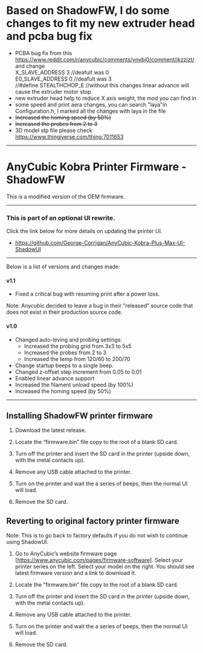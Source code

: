# Based on ShadowFW, I do some changes to fit my new extruder head and pcba bug fix
* PCBA bug fix from this https://www.reddit.com/r/anycubic/comments/ynvbj0/comment/jkzzjzt/<br />
  and change   <br />
  X_SLAVE_ADDRESS 3 //deafult was 0<br />
  E0_SLAVE_ADDRESS 0 //deafult was 3<br />
    //#define STEALTHCHOP_E //without this changes linear advance will cause the extruder motor stop
* new extruder head help to reduce X axis weight, the mod you can find in
* some speed and print aera changes, you can search "laya"in Configuration.h, I marked all the changes with laya in the file
* ~~Increased the homing speed (by 50%)~~
* ~~Increased the probes from 2 to 3~~
* 3D model stp file please check https://www.thingiverse.com/thing:7011653 
- - - -
 
 # AnyCubic Kobra Printer Firmware - ShadowFW

This is a modified version of the OEM firmware.

- - - -

### This is part of an optional UI rewrite.
Click the link below for more details on updating the printer UI.<br />
* https://github.com/George-Corrigan/AnyCubic-Kobra-Plus-Max-UI-ShadowUI

- - - -

Below is a list of versions and changes made:

#### v1.1
* Fixed a critical bug with resuming print after a power loss.

Note: Anycubic decided to leave a bug in their "released" source code that does not exist in their production source code.


#### v1.0
* Changed auto-leving and probing settings:
   * Increased the probing grid from 3x3 to 5x5
   * Increased the probes from 2 to 3
   * Increased the temp from 120/60 to 200/70
* Change startup beeps to a single beep.
* Changed z-offset step increment from 0.05 to 0.01
* Enabled linear advance support
* Increased the filament unload speed (by 100%)
* Increased the homing speed (by 50%)

- - - -

## Installing ShadowFW printer firmware

1. Download the latest release.

2. Locate the “firmware.bin” file copy to the root of a blank SD card.

3. Turn off the printer and insert the SD card in the printer (upside down, with the metal contacts up).

4. Remove any USB cable attached to the printer.

5. Turn on the printer and wait the a series of beeps, then the normal UI will load.

6. Remove the SD card.


## Reverting to original factory printer firmware

Note: This is to go back to factory defaults if you do not wish to continue using ShadowUI.

1. Go to AnyCubic’s website firmware page [https://www.anycubic.com/pages/firmware-software]. Select your printer series on the left. Select your model on the right. You should see latest firmware version and a link to download it.

2. Locate the “firmware.bin” file copy to the root of a blank SD card.

3. Turn off the printer and insert the SD card in the printer (upside down, with the metal contacts up).

4. Remove any USB cable attached to the printer.

5. Turn on the printer and wait the a series of beeps, then the normal UI will load.

6. Remove the SD card.
